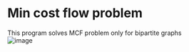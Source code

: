 # Min cost flow problem
This program solves MCF problem only for bipartite graphs\
![image](https://user-images.githubusercontent.com/65315002/205456628-abe3dd99-974e-43a1-b876-d557ed365775.png)
